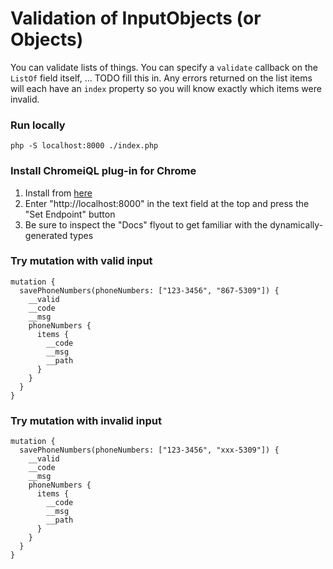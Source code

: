 # Validation of InputObjects (or Objects)

You can validate lists of things. You can specify a `validate` callback on the `ListOf` field itself, ... TODO fill this
in. Any errors returned on the list items will each have an `index` property so you will know exactly which items were
invalid.

### Run locally

```
php -S localhost:8000 ./index.php
```

### Install ChromeiQL plug-in for Chrome

1. Install from [here](https://chrome.google.com/webstore/detail/chromeiql/fkkiamalmpiidkljmicmjfbieiclmeij?hl=en)
2. Enter "http://localhost:8000" in the text field at the top and press the "Set Endpoint" button
3. Be sure to inspect the "Docs" flyout to get familiar with the dynamically-generated types

### Try mutation with valid input

```
mutation {
  savePhoneNumbers(phoneNumbers: ["123-3456", "867-5309"]) {
    __valid
    __code
    __msg
    phoneNumbers {
      items {
        __code
        __msg
        __path
      }
    }
  }
}
```

### Try mutation with invalid input

```
mutation {
  savePhoneNumbers(phoneNumbers: ["123-3456", "xxx-5309"]) {
    __valid
    __code
    __msg
    phoneNumbers {
      items {
        __code
        __msg
        __path
      }
    }
  }
}
```